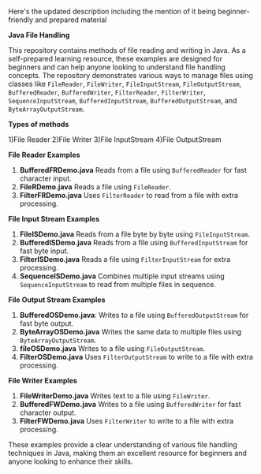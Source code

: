 Here's the updated description including the mention of it being beginner-friendly and prepared material

**Java File Handling**

This repository contains methods of file reading and writing in Java. As a self-prepared learning resource, these examples are designed for beginners and can help anyone looking to understand file handling concepts. The repository demonstrates various ways to manage files using classes like `FileReader`, `FileWriter`, `FileInputStream`, `FileOutputStream`, `BufferedReader`, `BufferedWriter`, `FilterReader`, `FilterWriter`, `SequenceInputStream`, `BufferedInputStream`, `BufferedOutputStream`, and `ByteArrayOutputStream`.

**Types of methods**

1)File Reader
2)File Writer
3)File InputStream
4)File OutputStream

**File Reader Examples**

1. **BufferedFRDemo.java**
   Reads from a file using `BufferedReader` for fast character input.
2. **FileRDemo.java**
   Reads a file using `FileReader`.
3. **FilterFRDemo.java**
    Uses `FilterReader` to read from a file with extra processing.

**File Input Stream Examples**

1. **FileISDemo.java**
     Reads from a file byte by byte using `FileInputStream`.
2. **BufferedISDemo.java**
     Reads from a file using `BufferedInputStream` for fast byte input.
3. **FilterISDemo.java**
    Reads a file using `FilterInputStream` for extra processing.
4. **SequenceISDemo.java**
   Combines multiple input streams using `SequenceInputStream` to read from multiple files in sequence.

**File Output Stream Examples**

1. **BufferedOSDemo.java**:
    Writes to a file using `BufferedOutputStream` for fast byte output.
2. **ByteArrayOSDemo.java**
   Writes the same data to multiple files using `ByteArrayOutputStream`.
3. **fileOSDemo.java**
   Writes to a file using `FileOutputStream`.
4. **FilterOSDemo.java**
  Uses `FilterOutputStream` to write to a file with extra processing.

**File Writer Examples**

1. **FileWriterDemo.java**
   Writes text to a file using `FileWriter`.
2. **BufferedFWDemo.java**
  Writes to a file using `BufferedWriter` for fast character output.
3. **FilterFWDemo.java**
  Uses `FilterWriter` to write to a file with extra processing.

These examples provide a clear understanding of various file handling techniques in Java, making them an excellent resource for beginners and anyone looking to enhance their skills.
